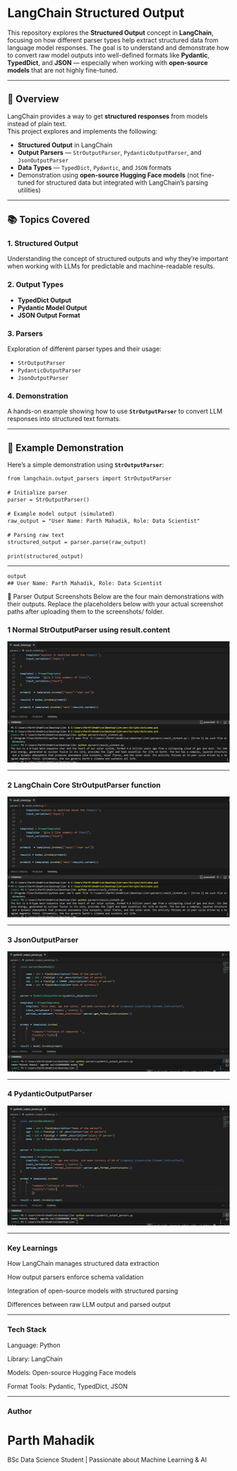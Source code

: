 # LangChain Structured Output

This repository explores the **Structured Output** concept in **LangChain**, focusing on how different parser types help extract structured data from language model responses. The goal is to understand and demonstrate how to convert raw model outputs into well-defined formats like **Pydantic**, **TypedDict**, and **JSON** — especially when working with **open-source models** that are not highly fine-tuned.

---

## 🚀 Overview

LangChain provides a way to get **structured responses** from models instead of plain text.  
This project explores and implements the following:

- **Structured Output** in LangChain  
- **Output Parsers** — `StrOutputParser`, `PydanticOutputParser`, and `JsonOutputParser`  
- **Data Types** — `TypedDict`, `Pydantic`, and `JSON` formats  
- Demonstration using **open-source Hugging Face models** (not fine-tuned for structured data but integrated with LangChain’s parsing utilities)

---

## 📚 Topics Covered

### 1. Structured Output
Understanding the concept of structured outputs and why they’re important when working with LLMs for predictable and machine-readable results.

### 2. Output Types
- **TypedDict Output**
- **Pydantic Model Output**
- **JSON Output Format**

### 3. Parsers
Exploration of different parser types and their usage:
- `StrOutputParser`
- `PydanticOutputParser`
- `JsonOutputParser`

### 4. Demonstration
A hands-on example showing how to use **`StrOutputParser`** to convert LLM responses into structured text formats.

---

## 🧠 Example Demonstration

Here’s a simple demonstration using **`StrOutputParser`**:

```
from langchain.output_parsers import StrOutputParser

# Initialize parser
parser = StrOutputParser()

# Example model output (simulated)
raw_output = "User Name: Parth Mahadik, Role: Data Scientist"

# Parsing raw text
structured_output = parser.parse(raw_output)

print(structured_output)
```
---
```
output 
## User Name: Parth Mahadik, Role: Data Scientist
```

📸 Parser Output Screenshots
Below are the four main demonstrations with their outputs.
Replace the placeholders below with your actual screenshot paths after uploading them to the screenshots/ folder.

### 1️  Normal StrOutputParser using result.content
  
<p align="center">
  <img src="https://github.com/Parth-Mahadik-1/langchain-structuredOutput/blob/main/normal%20str%20output.png" />
</p>

---

### 2️ LangChain Core StrOutputParser function
  
<p align="center">
  <img src="https://github.com/Parth-Mahadik-1/langchain-structuredOutput/blob/main/normal%20str%20output.png" />
</p>

---

### 3️ JsonOutputParser
  
<p align="center">
  <img src="https://github.com/Parth-Mahadik-1/langchain-structuredOutput/blob/main/pydantic%20ouput%20.png" />
</p>

---

### 4 PydanticOutputParser
  
<p align="center">
  <img src="https://github.com/Parth-Mahadik-1/langchain-structuredOutput/blob/main/pydantic%20ouput%20.png" />
</p>

---

### Key Learnings

How LangChain manages structured data extraction

How output parsers enforce schema validation

Integration of open-source models with structured parsing

Differences between raw LLM output and parsed output

---

### Tech Stack

Language: Python

Library: LangChain

Models: Open-source Hugging Face models

Format Tools: Pydantic, TypedDict, JSON

---

### Author

# Parth Mahadik <br>
BSc Data Science Student | Passionate about Machine Learning & AI
